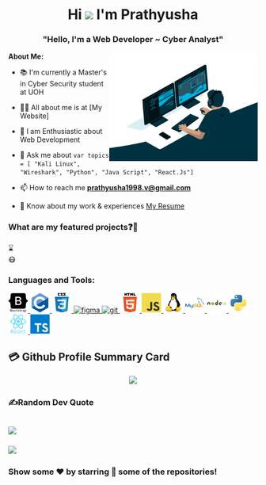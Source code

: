 
<h1 align="center">Hi <img src="https://raw.githubusercontent.com/iampavangandhi/iampavangandhi/master/gifs/Hi.gif" width="30px"> I'm Prathyusha</h1>
<h3 align="center">"Hello, I'm a Web Developer ~ Cyber Analyst"</h3>

 **About Me:**
 <img align="right" alt="GIF" src="https://github.com/piyush97/piyush97/blob/master/code.gif?raw=true" width="300" height="220" />
  
- 📚 I'm currently a Master's in Cyber Security student at UOH
 
- 👨‍💻 All about me is at [My Website] <!--(https://chandrikadeb7.github.io/)-->

- 📝 I am Enthusiastic about Web Development

- 💬 Ask me about ``` var topics = [ "Kali Linux", "Wireshark", "Python", "Java Script", "React.Js"] ```

- 📫 How to reach me **prathyusha1998.v@gmail.com**

- 📄 Know about my work & experiences [My Resume](https://drive.google.com/file/d/1Yn1CsXy92q98CYk5cWTySB4_CpY8Q9ej/view?usp=sharing)

### What are my featured projects:question::rocket:
<code>[](https://github.com/chandrikadeb7/100DaysOfCode)</code>:hourglass:     
<code>[](https://github.com/chandrikadeb7/Face-Mask-Detection)</code>:mask:  
<!-- <code>[GirlScript Twitter Bot](https://github.com/chandrikadeb7/Girlscript-Twitter-Bot)</code>:robot: -->

<!--### What can I help with:question::cyclone:
<code>git commit -m "All about GitHub!"</code> :grin:
<code>git commit -m "All about Web Development ("JS", "React"),("Pyton","SQL")!"</code> :hourglass:-->

<h3 align="left">Languages and Tools:</h3>
<p align="left"> <a href="https://getbootstrap.com" target="_blank" rel="noreferrer"> <img src="https://raw.githubusercontent.com/devicons/devicon/master/icons/bootstrap/bootstrap-plain-wordmark.svg" alt="bootstrap" width="40" height="40"/> </a> <a href="https://www.cprogramming.com/" target="_blank" rel="noreferrer"> <img src="https://raw.githubusercontent.com/devicons/devicon/master/icons/c/c-original.svg" alt="c" width="40" height="40"/> </a> <a href="https://www.w3schools.com/css/" target="_blank" rel="noreferrer"> <img src="https://raw.githubusercontent.com/devicons/devicon/master/icons/css3/css3-original-wordmark.svg" alt="css3" width="40" height="40"/> </a> <a href="https://www.figma.com/" target="_blank" rel="noreferrer"> <img src="https://www.vectorlogo.zone/logos/figma/figma-icon.svg" alt="figma" width="40" height="40"/> </a> <a href="https://git-scm.com/" target="_blank" rel="noreferrer"> <img src="https://www.vectorlogo.zone/logos/git-scm/git-scm-icon.svg" alt="git" width="40" height="40"/> </a> <a href="https://www.w3.org/html/" target="_blank" rel="noreferrer"> <img src="https://raw.githubusercontent.com/devicons/devicon/master/icons/html5/html5-original-wordmark.svg" alt="html5" width="40" height="40"/> </a> <a href="https://developer.mozilla.org/en-US/docs/Web/JavaScript" target="_blank" rel="noreferrer"> <img src="https://raw.githubusercontent.com/devicons/devicon/master/icons/javascript/javascript-original.svg" alt="javascript" width="40" height="40"/> </a> <a href="https://www.linux.org/" target="_blank" rel="noreferrer"> <img src="https://raw.githubusercontent.com/devicons/devicon/master/icons/linux/linux-original.svg" alt="linux" width="40" height="40"/> </a> <a href="https://www.mysql.com/" target="_blank" rel="noreferrer"> <img src="https://raw.githubusercontent.com/devicons/devicon/master/icons/mysql/mysql-original-wordmark.svg" alt="mysql" width="40" height="40"/> </a> <a href="https://nodejs.org" target="_blank" rel="noreferrer"> <img src="https://raw.githubusercontent.com/devicons/devicon/master/icons/nodejs/nodejs-original-wordmark.svg" alt="nodejs" width="40" height="40"/> </a> <a href="https://www.python.org" target="_blank" rel="noreferrer"> <img src="https://raw.githubusercontent.com/devicons/devicon/master/icons/python/python-original.svg" alt="python" width="40" height="40"/> </a> <a href="https://reactjs.org/" target="_blank" rel="noreferrer"> <img src="https://raw.githubusercontent.com/devicons/devicon/master/icons/react/react-original-wordmark.svg" alt="react" width="40" height="40"/> </a> <a href="https://www.typescriptlang.org/" target="_blank" rel="noreferrer"> <img src="https://raw.githubusercontent.com/devicons/devicon/master/icons/typescript/typescript-original.svg" alt="typescript" width="40" height="40"/> </a> </p>

<!--## 📈 Activity Graph
<p align="center">
	<img src="https://activity-graph.herokuapp.com/graph?username=iamPrathyusha-vidadala&theme=minimal"/>
</p>-->

## 💳 Github Profile Summary Card
<p align="center">
  <img src="https://github-profile-summary-cards.vercel.app/api/cards/profile-details?username=Prathyusha-vidadala&theme=vue"/>
</p>

<!-- ## 📟 GitHub Stats
<p align="center">
	<img width="48%" src="https://github-readme-stats.vercel.app/api?username=iampawan&show_icons=true&theme=vue" />
	<img width="48%" src="https://github-readme-streak-stats.herokuapp.com/?user=iampawan&theme=vue" />
</p> -->

### ✍️Random Dev Quote
![](https://quotes-github-readme.vercel.app/api?type=horizontal&theme=vue)
---
[![](https://visitcount.itsvg.in/api?id=prathyusha-vidadala&icon=0&color=1)](https://visitcount.itsvg.in)

<div align="left">

### Show some ❤️ by starring 💫 some of the repositories!

</div>
